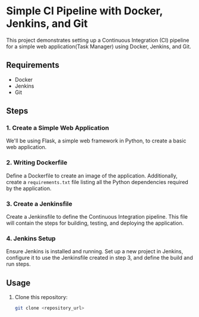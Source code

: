 # Simple CI Pipeline with Docker, Jenkins, and Git

This project demonstrates setting up a Continuous Integration (CI) pipeline for a simple web application(Task Manager) using Docker, Jenkins, and Git.

## Requirements

- Docker
- Jenkins
- Git

## Steps

### 1. Create a Simple Web Application

We'll be using Flask, a simple web framework in Python, to create a basic web application.

### 2. Writing Dockerfile

Define a Dockerfile to create an image of the application. Additionally, create a `requirements.txt` file listing all the Python dependencies required by the application.

### 3. Create a Jenkinsfile

Create a Jenkinsfile to define the Continuous Integration pipeline. This file will contain the steps for building, testing, and deploying the application.

### 4. Jenkins Setup

Ensure Jenkins is installed and running. Set up a new project in Jenkins, configure it to use the Jenkinsfile created in step 3, and define the build and run steps.

## Usage

1. Clone this repository:

   ```bash
   git clone <repository_url>
